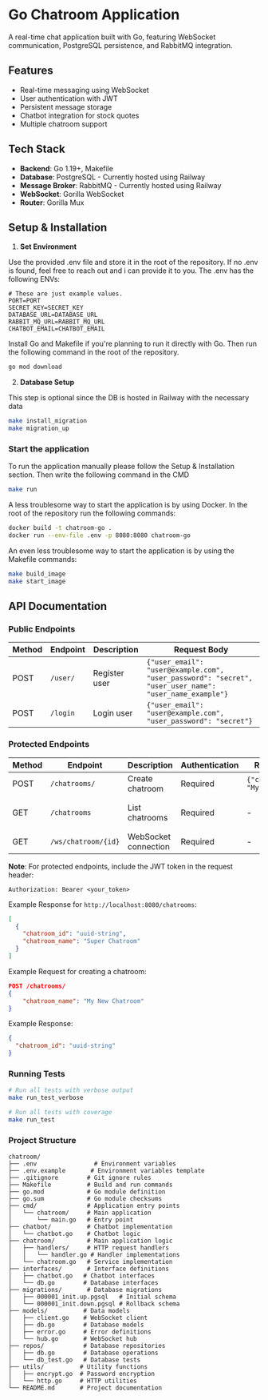 # Go Chatroom Application

A real-time chat application built with Go, featuring WebSocket communication, PostgreSQL persistence, and RabbitMQ integration.

## Features

- Real-time messaging using WebSocket
- User authentication with JWT
- Persistent message storage
- Chatbot integration for stock quotes
- Multiple chatroom support

## Tech Stack

- **Backend**: Go 1.19+, Makefile
- **Database**: PostgreSQL - Currently hosted using Railway
- **Message Broker**: RabbitMQ - Currently hosted using Railway
- **WebSocket**: Gorilla WebSocket
- **Router**: Gorilla Mux

## Setup & Installation

1. **Set Environment**

Use the provided .env file and store it in the root of the repository. If no .env is found, feel free to reach out and i can provide it to you.
The .env has the following ENVs:

```env
# These are just example values.
PORT=PORT
SECRET_KEY=SECRET_KEY
DATABASE_URL=DATABASE_URL
RABBIT_MQ_URL=RABBIT_MQ_URL
CHATBOT_EMAIL=CHATBOT_EMAIL
```

Install Go and Makefile if you're planning to run it directly with Go. Then run the following command in the root of the repository.

```bash
go mod download
```

2. **Database Setup**

This step is optional since the DB is hosted in Railway with the necessary data

```bash
make install_migration
make migration_up
```

### Start the application

To run the application manually please follow the Setup & Installation section. Then write the following command in the CMD

```bash
make run
```

A less troublesome way to start the application is by using Docker. In the root of the repository run the following commands:

```bash
docker build -t chatroom-go .
docker run --env-file .env -p 8080:8080 chatroom-go
```

An even less troublesome way to start the application is by using the Makefile commands:

```bash
make build_image
make start_image
```

## API Documentation

### Public Endpoints

| Method | Endpoint | Description   | Request Body                                                                                           |
| ------ | -------- | ------------- | ------------------------------------------------------------------------------------------------------ |
| POST   | `/user/` | Register user | `{"user_email": "user@example.com", "user_password": "secret", "user_user_name": "user_name_example"}` |
| POST   | `/login` | Login user    | `{"user_email": "user@example.com", "user_password": "secret"}`                                        |

### Protected Endpoints

| Method | Endpoint            | Description          | Authentication | Request Body                       | Response                                                    |
| ------ | ------------------- | -------------------- | -------------- | ---------------------------------- | ----------------------------------------------------------- |
| POST   | `/chatrooms/`       | Create chatroom      | Required       | `{"chatroom_name": "My Chatroom"}` | `{"chatroom_id": "uuid"}`                                   |
| GET    | `/chatrooms`        | List chatrooms       | Required       | -                                  | `[{"chatroom_id": "uuid", "chatroom_name": "My Chatroom"}]` |
| GET    | `/ws/chatroom/{id}` | WebSocket connection | Required       | -                                  | WebSocket Connection                                        |

**Note**: For protected endpoints, include the JWT token in the request header:

```
Authorization: Bearer <your_token>
```

Example Response for `http://localhost:8080/chatrooms`:

```json
[
  {
    "chatroom_id": "uuid-string",
    "chatroom_name": "Super Chatroom"
  }
]
```

Example Request for creating a chatroom:

```json
POST /chatrooms/
{
    "chatroom_name": "My New Chatroom"
}
```

Example Response:

```json
{
  "chatroom_id": "uuid-string"
}
```

### Running Tests

```bash
# Run all tests with verbose output
make run_test_verbose

# Run all tests with coverage
make run_test
```

### Project Structure

```
chatroom/
├── .env                # Environment variables
├── .env.example       # Environment variables template
├── .gitignore        # Git ignore rules
├── Makefile          # Build and run commands
├── go.mod            # Go module definition
├── go.sum            # Go module checksums
├── cmd/              # Application entry points
│   └── chatroom/     # Main application
│       └── main.go   # Entry point
├── chatbot/          # Chatbot implementation
│   └── chatbot.go    # Chatbot logic
├── chatroom/         # Main application logic
│   ├── handlers/     # HTTP request handlers
│   │   └── handler.go # Handler implementations
│   └── chatroom.go   # Service implementation
├── interfaces/       # Interface definitions
│   ├── chatbot.go   # Chatbot interfaces
│   └── db.go        # Database interfaces
├── migrations/       # Database migrations
│   ├── 000001_init.up.pgsql   # Initial schema
│   └── 000001_init.down.pgsql # Rollback schema
├── models/          # Data models
│   ├── client.go    # WebSocket client
│   ├── db.go        # Database models
│   ├── error.go     # Error definitions
│   └── hub.go       # WebSocket hub
├── repos/           # Database repositories
│   ├── db.go        # Database operations
│   └── db_test.go   # Database tests
├── utils/          # Utility functions
│   ├── encrypt.go  # Password encryption
│   └── http.go     # HTTP utilities
└── README.md       # Project documentation
```
